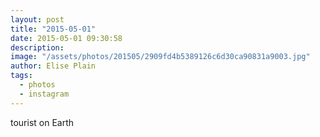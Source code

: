 ```yaml
---
layout: post
title: "2015-05-01"
date: 2015-05-01 09:30:58
description: 
image: "/assets/photos/201505/2909fd4b5389126c6d30ca90831a9003.jpg"
author: Elise Plain
tags: 
  - photos
  - instagram
---
```


tourist on Earth
<p></p>

